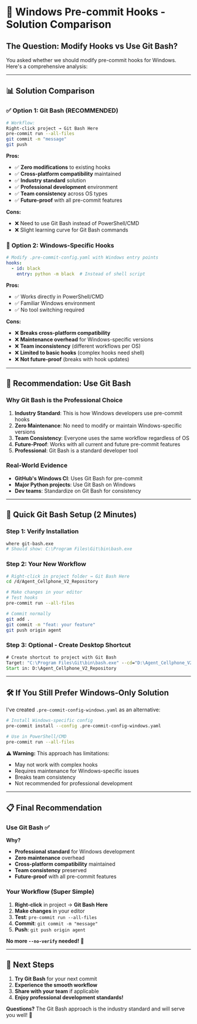 # 🎯 Windows Pre-commit Hooks - Solution Comparison

## The Question: Modify Hooks vs Use Git Bash?

You asked whether we should modify pre-commit hooks for Windows. Here's a comprehensive analysis:

---

## 📊 **Solution Comparison**

### ✅ **Option 1: Git Bash (RECOMMENDED)**
```bash
# Workflow:
Right-click project → Git Bash Here
pre-commit run --all-files
git commit -m "message"
git push
```

**Pros:**
- ✅ **Zero modifications** to existing hooks
- ✅ **Cross-platform compatibility** maintained
- ✅ **Industry standard** solution
- ✅ **Professional development** environment
- ✅ **Team consistency** across OS types
- ✅ **Future-proof** with all pre-commit features

**Cons:**
- ❌ Need to use Git Bash instead of PowerShell/CMD
- ❌ Slight learning curve for Git Bash commands

### 🔧 **Option 2: Windows-Specific Hooks**
```yaml
# Modify .pre-commit-config.yaml with Windows entry points
hooks:
  - id: black
    entry: python -m black  # Instead of shell script
```

**Pros:**
- ✅ Works directly in PowerShell/CMD
- ✅ Familiar Windows environment
- ✅ No tool switching required

**Cons:**
- ❌ **Breaks cross-platform compatibility**
- ❌ **Maintenance overhead** for Windows-specific versions
- ❌ **Team inconsistency** (different workflows per OS)
- ❌ **Limited to basic hooks** (complex hooks need shell)
- ❌ **Not future-proof** (breaks with hook updates)

---

## 🎯 **Recommendation: Use Git Bash**

### **Why Git Bash is the Professional Choice**

1. **Industry Standard**: This is how Windows developers use pre-commit hooks
2. **Zero Maintenance**: No need to modify or maintain Windows-specific versions
3. **Team Consistency**: Everyone uses the same workflow regardless of OS
4. **Future-Proof**: Works with all current and future pre-commit features
5. **Professional**: Git Bash is a standard developer tool

### **Real-World Evidence**
- **GitHub's Windows CI**: Uses Git Bash for pre-commit
- **Major Python projects**: Use Git Bash on Windows
- **Dev teams**: Standardize on Git Bash for consistency

---

## 🚀 **Quick Git Bash Setup (2 Minutes)**

### **Step 1: Verify Installation**
```bash
where git-bash.exe
# Should show: C:\Program Files\Git\bin\bash.exe
```

### **Step 2: Your New Workflow**
```bash
# Right-click in project folder → Git Bash Here
cd /d/Agent_Cellphone_V2_Repository

# Make changes in your editor
# Test hooks
pre-commit run --all-files

# Commit normally
git add .
git commit -m "feat: your feature"
git push origin agent
```

### **Step 3: Optional - Create Desktop Shortcut**
```cmd
# Create shortcut to project with Git Bash
Target: "C:\Program Files\Git\bin\bash.exe" --cd="D:\Agent_Cellphone_V2_Repository"
Start in: D:\Agent_Cellphone_V2_Repository
```

---

## 🛠️ **If You Still Prefer Windows-Only Solution**

I've created `.pre-commit-config-windows.yaml` as an alternative:

```bash
# Install Windows-specific config
pre-commit install --config .pre-commit-config-windows.yaml

# Use in PowerShell/CMD
pre-commit run --all-files
```

**⚠️ Warning:** This approach has limitations:
- May not work with complex hooks
- Requires maintenance for Windows-specific issues
- Breaks team consistency
- Not recommended for professional development

---

## 📋 **Final Recommendation**

### **Use Git Bash** ✅

**Why?**
- **Professional standard** for Windows development
- **Zero maintenance** overhead
- **Cross-platform compatibility** maintained
- **Team consistency** preserved
- **Future-proof** with all pre-commit features

### **Your Workflow (Super Simple)**
1. **Right-click** in project → **Git Bash Here**
2. **Make changes** in your editor
3. **Test**: `pre-commit run --all-files`
4. **Commit**: `git commit -m "message"`
5. **Push**: `git push origin agent`

**No more `--no-verify` needed!** 🎉

---

## 🎯 **Next Steps**

1. **Try Git Bash** for your next commit
2. **Experience the smooth workflow**
3. **Share with your team** if applicable
4. **Enjoy professional development standards!**

**Questions?** The Git Bash approach is the industry standard and will serve you well! 🚀

